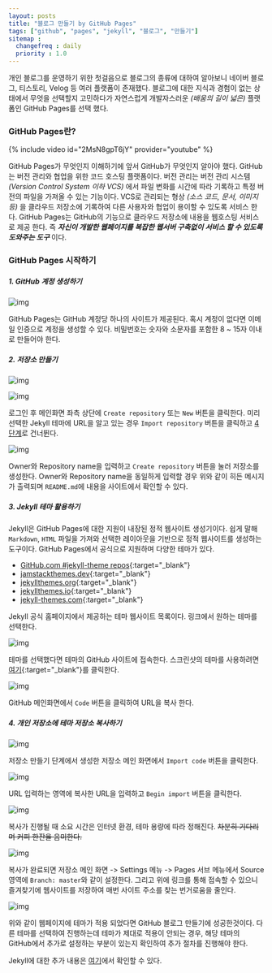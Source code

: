 ```yaml
---
layout: posts
title: "블로그 만들기 by GitHub Pages"
tags: ["github", "pages", "jekyll", "블로그", "만들기"]
sitemap :
  changefreq : daily
  priority : 1.0
---
```



개인 블로그를 운영하기 위한 첫걸음으로 블로그의 종류에 대하여 알아보니 네이버 블로그, 티스토리, Velog 등 여러 플랫폼이 존재했다. 블로그에 대한 지식과 경험이 없는 상태에서 무엇을 선택할지 고민하다가 자연스럽게 개발자스러운 *(배움의 길이 넓은)* 플랫폼인 GitHub Pages를 선택 했다.



### GitHub Pages란?

{% include video id="2MsN8gpT6jY" provider="youtube" %}


GitHub Pages가 무엇인지 이해하기에 앞서 GitHub가 무엇인지 알아야 했다. GitHub는 버전 관리와 협업을 위한 코드 호스팅 플랫폼이다. 버전 관리는 버전 관리 시스템 *(Version Control System 이하 VCS)* 에서 파일 변화를 시간에 따라 기록하고 특정 버전의 파일을 가져올 수 있는 기능이다. VCS로 관리되는 형상 *(소스 코드, 문서, 이미지 등)* 을 클라우드 저장소에 기록하여 다른 사용자와 협업이 용이할 수 있도록 서비스 한다. GitHub Pages는 GitHub의 기능으로 클라우드 저장소에 내용을 웹호스팅 서비스로 제공 한다.
즉 ***자신이 개발한 웹페이지를 복잡한 웹서버 구축없이 서비스 할 수 있도록 도와주는 도구*** 이다.



### GitHub Pages 시작하기

##### 1. GitHub 계정 생성하기

![img](../assets/images/2/1.png)

GitHub Pages는 GitHub 계정당 하나의 사이트가 제공된다. 혹시 계정이 없다면 이메일 인증으로 계정을 생성할 수 있다. 비밀번호는 숫자와 소문자를 포함한 8 ~ 15자 이내로 만들어야 한다.


##### 2. 저장소 만들기

![img](../assets/images/2/2.png)

![img](../assets/images/2/3.png)

로그인 후 메인화면 좌측 상단에 `Create repository` 또는 `New` 버튼을 클릭한다. 미리 선택한 Jekyll 테마에 URL을 알고 있는 경우 `Import repository` 버튼을 클릭하고 [4단계](#4-개인-저장소에-테마-저장소-복사하기)로 건너뛴다.

![img](../assets/images/2/4.png)

Owner와 Repository name을 입력하고 `Create repository` 버튼을 눌러 저장소를 생성한다. Owner와 Repository name을 동일하게 입력할 경우 위와 같이 히든 메시지가 출력되며 `README.md`에 내용을 사이트에서 확인할 수 있다.


##### 3. Jekyll 테마 활용하기

Jekyll은 GitHub Pages에 대한 지원이 내장된 정적 웹사이트 생성기이다. 쉽게 말해 `Markdown`, `HTML` 파일을 가져와 선택한 레이아웃을 기반으로 정적 웹사이트를 생성하는 도구이다. GitHub Pages에서 공식으로 지원하며 다양한 테마가 있다.

* [GitHub.com #jekyll-theme repos](https://github.com/topics/jekyll-theme){:target="_blank"}
* [jamstackthemes.dev](https://jamstackthemes.dev/ssg/jekyll/){:target="_blank"}
* [jekyllthemes.org](http://jekyllthemes.org/){:target="_blank"}
* [jekyllthemes.io](https://jekyllthemes.io/){:target="_blank"}
* [jekyll-themes.com](https://jekyll-themes.com/){:target="_blank"}

Jekyll 공식 홈페이지에서 제공하는 테마 웹사이트 목록이다. 링크에서 원하는 테마를 선택한다.

![img](../assets/images/2/5.png)

테마를 선택했다면 테마의 GitHub 사이트에 접속한다. 스크린샷의 테마를 사용하려면 [여기](https://jekyllthemes.io/theme/creative-theme-jekyll){:target="_blank"}를 클릭한다.

![img](../assets/images/2/6.png)

GitHub 메인화면에서 `Code` 버튼을 클릭하여 URL을 복사 한다.


##### 4. 개인 저장소에 테마 저장소 복사하기

![img](../assets/images/2/7.png)

저장소 만들기 단계에서 생성한 저장소 메인 화면에서 `Import code` 버튼을 클릭한다.

![img](../assets/images/2/8.png)

URL 입력하는 영역에 복사한 URL을 입력하고 `Begin import` 버튼을 클릭한다.

![img](../assets/images/2/9.png)

복사가 진행될 때 소요 시간은 인터넷 환경, 테마 용량에 따라 정해진다. ~~차분히 기다리며 커피 한잔을 음미한다.~~

![img](../assets/images/2/10.png)

복사가 완료되면 저장소 메인 화면 -> Settings 메뉴 -> Pages 서브 메뉴에서 Source 영역에 `Branch: master`와 같이 설정한다. 그리고 위에 링크를 통해 접속할 수 있으니 즐겨찾기에 웹사이트를 저장하여 매번 사이트 주소를 찾는 번거로움을 줄인다.

![img](../assets/images/2/11.png)

위와 같이 웹페이지에 테마가 적용 되었다면 GitHub 블로그 만들기에 성공한것이다. 다른 테마를 선택하여 진행하는데 테마가 제대로 적용이 안되는 경우, 해당 테마의 GitHub에서 추가로 설정하는 부분이 있는지 확인하여 추가 절차를 진행해야 한다.


Jekyll에 대한 추가 내용은 [여기](../jekyll)에서 확인할 수 있다.
